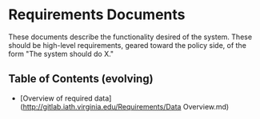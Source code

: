 # Requirements Documents

These documents describe the functionality desired of the system.  These should be high-level requirements, geared toward the policy side, of the form "The system should do X."

## Table of Contents (evolving)

* [Overview of required data](http://gitlab.iath.virginia.edu/Requirements/Data Overview.md)


